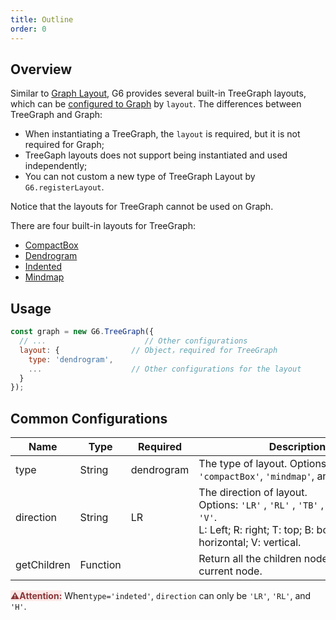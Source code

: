 ```yaml
---
title: Outline
order: 0
---
```


## Overview

Similar to [Graph Layout](/en/docs/api/graph-layout/guide), G6 provides several built-in TreeGraph layouts, which can be [configured to Graph](#Usage) by `layout`. The differences between TreeGraph and Graph:

- When instantiating a TreeGraph, the `layout` is required, but it is not required for Graph;
- TreeGaph layouts does not support being instantiated and used independently;
- You can not custom a new type of TreeGraph Layout by `G6.registerLayout`.

Notice that the layouts for TreeGraph cannot be used on Graph.

There are four built-in layouts for TreeGraph:

- [CompactBox](/en/docs/api/treegraphlayout/compact-box)
- [Dendrogram](/en/docs/api/treegraphlayout/dendrogram)
- [Indented](/en/docs/api/treegraphlayout/indented)
- [Mindmap](/en/docs/api/treegraphlayout/mindmap)

## Usage

```javascript
const graph = new G6.TreeGraph({
  // ...                      // Other configurations
  layout: {                // Object，required for TreeGraph
    type: 'dendrogram',
    ...                    // Other configurations for the layout
  }
});
```

## Common Configurations

| Name | Type | Required | Description |
| --- | --- | --- | --- |
| type | String | dendrogram | The type of layout. Options: `'dendrogram'`, `'compactBox'`, `'mindmap'`, and `'indeted'`. |
| direction | String | LR | The direction of layout. Options: `'LR'` , `'RL'` , `'TB'` , `'BT'` , `'H'` , and `'V'`.<br />L: Left; R: right; T: top; B: bottom; H: horizontal; V: vertical. |
| getChildren | Function |  | Return all the children nodes of the current node. |

<span style="background-color: rgb(251, 233, 231); color: rgb(139, 53, 56)"><strong>⚠️Attention:</strong></span> When`type='indeted'`, `direction` can only be `'LR'`, `'RL'`, and `'H'`.
